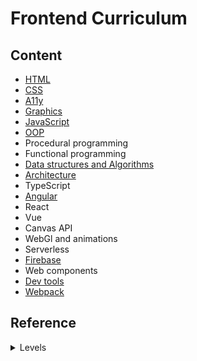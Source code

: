 # Frontend Curriculum

## Content
- [HTML](html.md)
- [CSS](css.md)
- [A11y](a11y.md)
- [Graphics](graphics.md)
- [JavaScript](javascript.md)
- [OOP](oop.md)
- Procedural programming
- Functional programming
- [Data structures and Algorithms](algorithms.md)
- [Architecture](architecture.md)
- TypeScript
- [Angular](angular.md)
- React
- Vue
- Canvas API
- WebGl and animations
- Serverless
- [Firebase](firebase.md)
- Web components
- [Dev tools](dev-tools.md)
- [Webpack](webpack.md)

## Reference
<details>
<summary>Levels</summary>

- :seedling: - to learn
- :deciduous_tree: - common
- :blossom: - good

</details>